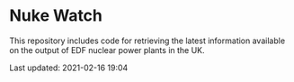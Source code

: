 # Nuke Watch

This repository includes code for retrieving the latest information available on the output of EDF nuclear power plants in the UK.

Last updated: 2021-02-16 19:04